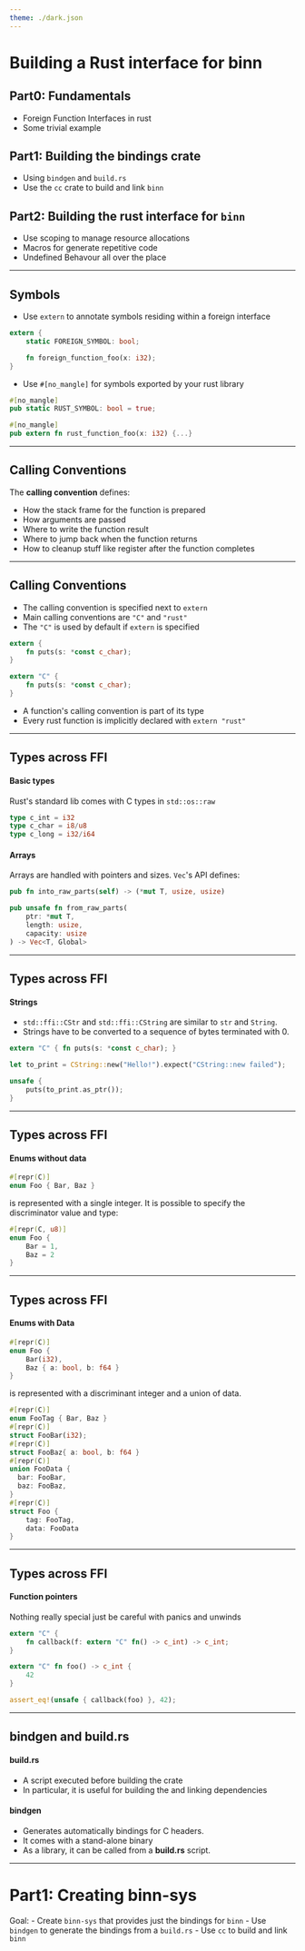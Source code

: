 ```yaml
---
theme: ./dark.json
---
```


# Building a Rust interface for binn

## Part0: Fundamentals

- Foreign Function Interfaces in rust
- Some trivial example

## Part1: Building the bindings crate

- Using `bindgen` and `build.rs`
- Use the `cc` crate to build and link `binn`

## Part2: Building the rust interface for `binn`

- Use scoping to manage resource allocations
- Macros for generate repetitive code
- Undefined Behavour all over the place

---

## Symbols

- Use `extern` to annotate symbols residing within a foreign interface

```rust
extern {
    static FOREIGN_SYMBOL: bool;

    fn foreign_function_foo(x: i32);
}
```

- Use `#[no_mangle]` for symbols exported by your rust library

```rust
#[no_mangle]
pub static RUST_SYMBOL: bool = true;

#[no_mangle]
pub extern fn rust_function_foo(x: i32) {...}
```

---

## Calling Conventions

The **calling convention** defines:

- How the stack frame for the function is prepared
- How arguments are passed
- Where to write the function result
- Where to jump back when the function returns
- How to cleanup stuff like register after the function completes

---

## Calling Conventions

- The calling convention is specified next to `extern`
- Main calling conventions are `"C"` and `"rust"`
- The `"C"` is used by default if `extern` is specified

```rust
extern {
    fn puts(s: *const c_char);
}

extern "C" {
    fn puts(s: *const c_char);
}
```

- A function's calling convention is part of its type
- Every rust function is implicitly declared with `extern "rust"`

---

## Types across FFI

#### Basic types

Rust's standard lib comes with C types in `std::os::raw`

```rust
type c_int = i32
type c_char = i8/u8
type c_long = i32/i64
```

#### Arrays

Arrays are handled with pointers and sizes. `Vec`'s API defines:

```rust
pub fn into_raw_parts(self) -> (*mut T, usize, usize)

pub unsafe fn from_raw_parts(
    ptr: *mut T,
    length: usize,
    capacity: usize
) -> Vec<T, Global>
```

---

## Types across FFI

#### Strings

- `std::ffi::CStr` and `std::ffi::CString` are similar to `str` and `String`.
- Strings have to be converted to a sequence of bytes terminated with 0.

```rust
extern "C" { fn puts(s: *const c_char); }

let to_print = CString::new("Hello!").expect("CString::new failed");

unsafe {
    puts(to_print.as_ptr());
}
```
---

## Types across FFI

#### Enums without data

```rust
#[repr(C)]
enum Foo { Bar, Baz }
```

is represented with a single integer. It is possible to specify the
discriminator value and type:

```rust
#[repr(C, u8)]
enum Foo {
    Bar = 1,
    Baz = 2
}
```

---

## Types across FFI

#### Enums with Data

```rust
#[repr(C)]
enum Foo {
    Bar(i32),
    Baz { a: bool, b: f64 }
}
```

is represented with a discriminant integer and a union of data.

```rust
#[repr(C)]
enum FooTag { Bar, Baz }
#[repr(C)]
struct FooBar(i32);
#[repr(C)]
struct FooBaz{ a: bool, b: f64 }
#[repr(C)]
union FooData {
  bar: FooBar,
  baz: FooBaz,
}
#[repr(C)]
struct Foo {
    tag: FooTag,
    data: FooData
}
```

---

## Types across FFI

#### Function pointers

Nothing really special just be careful with panics and unwinds

```rust
extern "C" {
    fn callback(f: extern "C" fn() -> c_int) -> c_int;
}

extern "C" fn foo() -> c_int {
    42
}

assert_eq!(unsafe { callback(foo) }, 42);
```

---

## bindgen and build.rs

#### build.rs

- A script executed before building the crate
- In particular, it is useful for building the and linking dependencies

#### bindgen

- Generates automatically bindings for C headers.
- It comes with a stand-alone binary
- As a library, it can be called from a **build.rs** script.

---

# Part1: Creating binn-sys

Goal:
    - Create `binn-sys` that provides just the bindings for `binn`
    - Use `bindgen` to generate the bindings from a `build.rs`
    - Use `cc` to build and link `binn`

